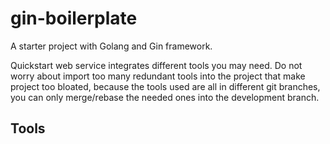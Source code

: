 # gin-boilerplate
A starter project with Golang and Gin framework.

Quickstart web service integrates different tools you may need.
Do not worry about import too many redundant tools into the project that make project too bloated,
because the tools used are all in different git branches,
you can only merge/rebase the needed ones into the development branch.

## Tools
